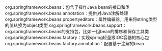org.springframework.beans：包含了操作Java bean的接口和类
org.springframework.beans.annotation：提供对Java注解处理
org.springframework.beans.propertyeditors：属性编辑器，用来将string类型的值转换为object类型
org.springframework.beans.support：org.springframework.beans的支持包，比如一组bean的排序和保存工具类
org.springframework.beans.factory：实现spring轻量级IOC容器的核心包
org.springframework.beans.factory.annotation：配置基于注解的bean
